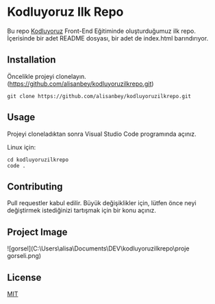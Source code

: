 # Kodluyoruz Ilk Repo

Bu repo [Kodluyoruz](https://kodluyoruz.org) Front-End Eğitiminde oluşturduğumuz ilk repo. İçerisinde bir adet README dosyası, bir adet de index.html barındırıyor.

## Installation

Öncelikle projeyi clonelayın. (https://github.com/alisanbey/kodluyoruzilkrepo.git)

```
git clone https://github.com/alisanbey/kodluyoruzilkrepo.git
```
## Usage

Projeyi cloneladıktan sonra Visual Studio Code programında açınız.

Linux için:
````
cd kodluyoruzilkrepo
code .
````
## Contributing

Pull requestler kabul edilir. Büyük değişiklikler 
için, lütfen önce neyi değiştirmek istediğinizi tartışmak için bir konu açınız.

## Project Image

![gorsel](C:\Users\alisa\Documents\DEV\kodluyoruzilkrepo\proje gorseli.png)

## License

[MIT](https://choosealicense.com/licenses/mit/)